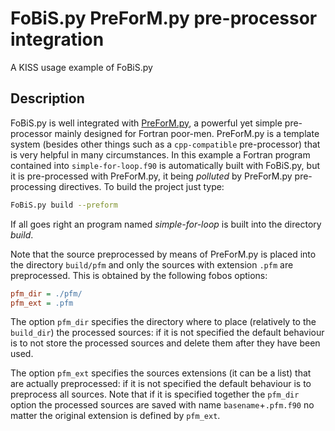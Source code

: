 # FoBiS.py PreForM.py pre-processor integration

A KISS usage example of FoBiS.py

## Description

FoBiS.py is well integrated with [PreForM.py](https://github.com/szaghi/PreForM), a powerful yet simple pre-processor mainly designed for Fortran poor-men. PreForM.py is a template system (besides other things such as a `cpp-compatible` pre-processor) that is very helpful in many circumstances. In this example a Fortran program contained into `simple-for-loop.f90` is automatically built with FoBiS.py, but it is pre-processed with PreForM.py, it being _polluted_ by PreForM.py pre-processing directives. To build the project just type:
```bash
FoBiS.py build --preform
```
If all goes right an program named _simple-for-loop_ is built into the directory _build_.

Note that the source preprocessed by means of PreForM.py is placed into the directory `build/pfm` and only the sources with extension `.pfm` are preprocessed. This is obtained by the following fobos options:
```ini
pfm_dir = ./pfm/
pfm_ext = .pfm
```

The option `pfm_dir` specifies the directory where to place (relatively to the `build_dir`) the processed sources: if it is not specified the default behaviour is to not store the processed sources and delete them after they have been used.

The option `pfm_ext` specifies the sources extensions (it can be a list) that are actually preprocessed: if it is not specified the default behaviour is to preprocess all sources. Note that if it is specified together the `pfm_dir` option the processed sources are saved with name `basename`+`.pfm.f90` no matter the original extension is defined by `pfm_ext`.
